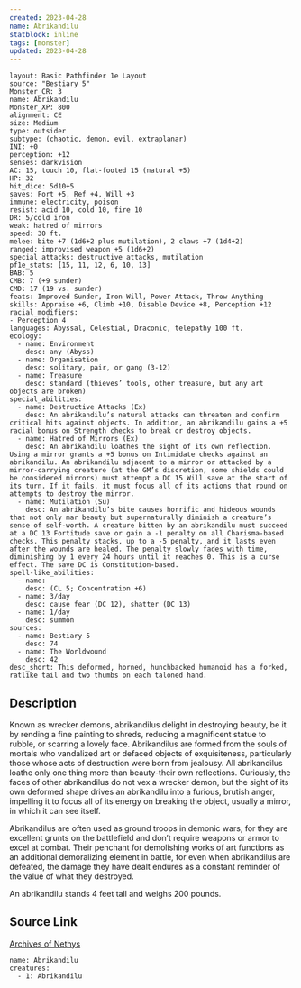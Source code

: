 ```yaml
---
created: 2023-04-28
name: Abrikandilu
statblock: inline
tags: [monster]
updated: 2023-04-28
---
```

```statblock
layout: Basic Pathfinder 1e Layout
source: "Bestiary 5"
Monster_CR: 3
name: Abrikandilu
Monster_XP: 800
alignment: CE
size: Medium
type: outsider
subtype: (chaotic, demon, evil, extraplanar)
INI: +0
perception: +12
senses: darkvision
AC: 15, touch 10, flat-footed 15 (natural +5)
HP: 32
hit_dice: 5d10+5
saves: Fort +5, Ref +4, Will +3
immune: electricity, poison
resist: acid 10, cold 10, fire 10
DR: 5/cold iron
weak: hatred of mirrors
speed: 30 ft.
melee: bite +7 (1d6+2 plus mutilation), 2 claws +7 (1d4+2)
ranged: improvised weapon +5 (1d6+2)
special_attacks: destructive attacks, mutilation
pf1e_stats: [15, 11, 12, 6, 10, 13]
BAB: 5
CMB: 7 (+9 sunder)
CMD: 17 (19 vs. sunder)
feats: Improved Sunder, Iron Will, Power Attack, Throw Anything
skills: Appraise +6, Climb +10, Disable Device +8, Perception +12
racial_modifiers:
- Perception 4
languages: Abyssal, Celestial, Draconic, telepathy 100 ft.
ecology:
  - name: Environment
    desc: any (Abyss)
  - name: Organisation
    desc: solitary, pair, or gang (3-12)
  - name: Treasure
    desc: standard (thieves’ tools, other treasure, but any art objects are broken)
special_abilities:
  - name: Destructive Attacks (Ex)
    desc: An abrikandilu’s natural attacks can threaten and confirm critical hits against objects. In addition, an abrikandilu gains a +5 racial bonus on Strength checks to break or destroy objects.
  - name: Hatred of Mirrors (Ex)
    desc: An abrikandilu loathes the sight of its own reflection. Using a mirror grants a +5 bonus on Intimidate checks against an abrikandilu. An abrikandilu adjacent to a mirror or attacked by a mirror-carrying creature (at the GM’s discretion, some shields could be considered mirrors) must attempt a DC 15 Will save at the start of its turn. If it fails, it must focus all of its actions that round on attempts to destroy the mirror.
  - name: Mutilation (Su)
    desc: An abrikandilu’s bite causes horrific and hideous wounds that not only mar beauty but supernaturally diminish a creature’s sense of self-worth. A creature bitten by an abrikandilu must succeed at a DC 13 Fortitude save or gain a -1 penalty on all Charisma-based checks. This penalty stacks, up to a -5 penalty, and it lasts even after the wounds are healed. The penalty slowly fades with time, diminishing by 1 every 24 hours until it reaches 0. This is a curse effect. The save DC is Constitution-based.
spell-like_abilities:
  - name:
    desc: (CL 5; Concentration +6)
  - name: 3/day
    desc: cause fear (DC 12), shatter (DC 13)
  - name: 1/day
    desc: summon
sources:
  - name: Bestiary 5
    desc: 74
  - name: The Worldwound
    desc: 42
desc_short: This deformed, horned, hunchbacked humanoid has a forked, ratlike tail and two thumbs on each taloned hand.
```
## Description
Known as wrecker demons, abrikandilus delight in destroying beauty, be it by rending a fine painting to shreds, reducing a magnificent statue to rubble, or scarring a lovely face. Abrikandilus are formed from the souls of mortals who vandalized art or defaced objects of exquisiteness, particularly those whose acts of destruction were born from jealousy. All abrikandilus loathe only one thing more than beauty-their own reflections. Curiously, the faces of other abrikandilus do not vex a wrecker demon, but the sight of its own deformed shape drives an abrikandilu into a furious, brutish anger, impelling it to focus all of its energy on breaking the object, usually a mirror, in which it can see itself.

Abrikandilus are often used as ground troops in demonic wars, for they are excellent grunts on the battlefield and don’t require weapons or armor to excel at combat. Their penchant for demolishing works of art functions as an additional demoralizing element in battle, for even when abrikandilus are defeated, the damage they have dealt endures as a constant reminder of the value of what they destroyed.

An abrikandilu stands 4 feet tall and weighs 200 pounds.
## Source Link
[Archives of Nethys](https://aonprd.com/MonsterDisplay.aspx?ItemName=Abrikandilu)
```encounter-table
name: Abrikandilu
creatures:
  - 1: Abrikandilu
```

